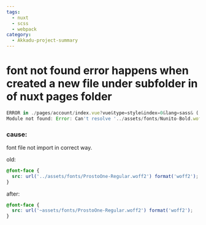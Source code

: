 ```yaml
---
tags:
  - nuxt
  - scss
  - webpack
category:
  - Akkadu-project-summary
---
```

# font not found error happens when created a new file under subfolder in of nuxt pages folder
```js
ERROR in ./pages/account/index.vue?vue&type=style&index=0&lang=sass& (./node_modules/css-loader/dist/cjs.js??ref--8-oneOf-1-1!./node_modules/vue-loader/lib/loaders/stylePostLoader.js!./node_modules/postcss-loader/src??ref--8-oneOf-1-2!./node_modules/sass-loader/lib/loader.js??ref--8-oneOf-1-3!./node_modules/vue-loader/lib??vue-loader-options!./pages/account/index.vue?vue&type=style&index=0&lang=sass&)
Module not found: Error: Can't resolve '../assets/fonts/Nunito-Bold.woff2' in '/Users/william/code/Akkadu_WebApp/docker/node/pages/account'
```

### cause:
font file not import in correct way.

old:
```scss
@font-face {
  src: url('../assets/fonts/ProstoOne-Regular.woff2') format('woff2');
}
```

after:
```scss
@font-face {
  src: url('~assets/fonts/ProstoOne-Regular.woff2') format('woff2');
}
```